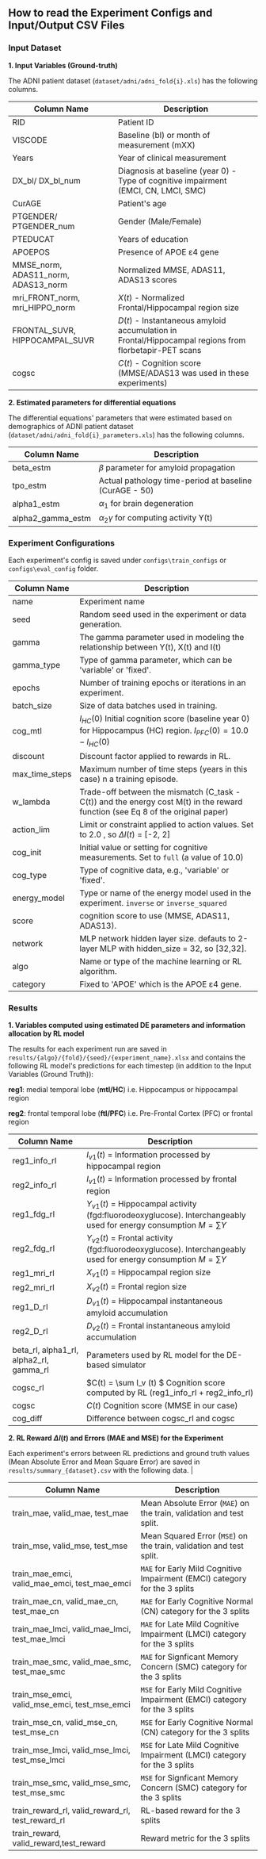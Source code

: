 ## How to read the Experiment Configs and Input/Output CSV Files

### Input Dataset

**1. Input Variables (Ground-truth)**

The ADNI patient dataset (`dataset/adni/adni_fold{i}.xls`) has the following columns.

| Column Name                         | Description                                                                         |
| ----------------------------------- | ----------------------------------------------------------------------------------- |
| RID                                 | Patient ID                                                                          |
| VISCODE                             | Baseline (bl) or month of measurement (mXX)                                         |
| Years                               | Year of clinical measurement                                                        |
| DX_bl/ DX_bl_num                    | Diagnosis at baseline (year 0) - Type of cognitive impairment (EMCI, CN, LMCI, SMC) |
| CurAGE                              | Patient's age                                                                       |
| PTGENDER/ PTGENDER_num              | Gender (Male/Female)                                                                |
| PTEDUCAT                            | Years of education                                                                  |
| APOEPOS                             | Presence of  APOE ε4 gene                                                           |
| MMSE_norm, ADAS11_norm, ADAS13_norm | Normalized MMSE, ADAS11, ADAS13 scores                                              |
| mri_FRONT_norm, mri_HIPPO_norm      | $X(t)$ - Normalized Frontal/Hippocampal region size                                 |
| FRONTAL_SUVR, HIPPOCAMPAL_SUVR      | $D(t)$ - Instantaneous amyloid accumulation in Frontal/Hippocampal regions from florbetapir-PET scans  |
| cogsc                               | $C(t)$ - Cognition score (MMSE/ADAS13 was used in these experiments)                |


**2. Estimated parameters for differential equations**

The differential equations' parameters that were estimated based on demographics of ADNI patient dataset (`dataset/adni/adni_fold{i}_parameters.xls`) has the following columns.

| Column Name       | Description                                            |
| ----------------- | ------------------------------------------------------ |
| beta_estm         | $\beta$ parameter for amyloid propagation            |
| tpo_estm          | Actual pathology time-period at baseline (CurAGE - 50) |
| alpha1_estm       | $\alpha_1$ for brain degeneration                    |
| alpha2_gamma_estm | $\alpha_2 \gamma$ for computing activity Y(t)        |



### Experiment Configurations
Each experiment's config is saved under `configs\train_configs` or `configs\eval_config` folder.


| Column Name       | Description                                                                                        |
|-------------------|----------------------------------------------------------------------------------------------------|
| name              | Experiment name                                                                                                               |
| seed              | Random seed used in the experiment or data generation.                                                                        |
| gamma             | The gamma parameter used in modeling the relationship between Y(t), X(t) and I(t)                                             |
| gamma_type        | Type of gamma parameter, which can be 'variable' or 'fixed'.                                                                  |
| epochs            | Number of training epochs or iterations in an experiment.                                                                     |
| batch_size        | Size of data batches used in training.                                                                                        |
| cog_mtl           | $I_{HC}(0)$ Initial cognition score (baseline year 0) for Hippocampus (HC) region. $I_{PFC}(0) = 10.0 - I_{HC}(0)$            |
| discount          | Discount factor applied to rewards in RL.                                                                                     |
| max_time_steps    | Maximum number of time steps (years in this case) n a training episode.                                                       |
| w_lambda          | Trade-off between the mismatch (C_task - C(t)) and the energy cost M(t) in the reward function (see Eq 8 of the original paper)|
| action_lim        | Limit or constraint applied to action values. Set to 2.0 , so $\Delta I(t)$ = [-2, 2]                                         |
| cog_init          | Initial value or setting for cognitive measurements. Set to `full` (a value of 10.0)                                          |
| cog_type          | Type of cognitive data, e.g., 'variable' or 'fixed'.                                                                          |
| energy_model      | Type or name of the energy model used in the experiment. `inverse` or `inverse_squared`                                       | 
| score             | cognition score to use (MMSE, ADAS11, ADAS13).                                                                                | 
| network           | MLP network hidden layer size. defauts to 2-layer MLP with hidden_size = 32, so [32,32].                                      |          
| algo              | Name or type of the machine learning or RL algorithm.                                                                         |
| category          | Fixed to 'APOE' which is the APOE ε4 gene.                                                                                    |


### Results

**1. Variables computed using estimated DE parameters and information allocation by RL model**

The results for each experiment run are saved in `results/{algo}/{fold}/{seed}/{experiment_name}.xlsx` and contains the following RL model's predictions for each timestep (in addition to the Input Variables (Ground Truth)):

**reg1**: medial temporal lobe (**mtl/HC**) i.e. Hippocampus or hippocampal region

**reg2**: frontal temporal lobe (**ftl/PFC**) i.e. Pre-Frontal Cortex (PFC) or frontal region

| Column Name                             | Description                                                                           |
| --------------------------------------- | ------------------------------------------------------------------------------------- |
| reg1_info_rl                            | $I_{v1} (t)$ = Information processed by hippocampal region                              |
| reg2_info_rl                            | $I_{v1} (t)$ = Information processed by frontal region                          |
| reg1_fdg_rl                             | $Y_{v1} (t)$ = Hippocampal activity (fgd:fluorodeoxyglucose). Interchangeably used for energy consumption $M=\sum Y$  |
| reg2_fdg_rl                             | $Y_{v2} (t)$ = Frontal activity (fgd:fluorodeoxyglucose). Interchangeably used for energy consumption $M=\sum Y$ |
| reg1_mri_rl                             | $X_{v1} (t)$ = Hippocampal region size                                                  |
| reg2_mri_rl                             | $X_{v2} (t)$ = Frontal region size                                              |
| reg1_D_rl                               | $D_{v1} (t)$ = Hippocampal instantaneous amyloid accumulation                           |
| reg2_D_rl                               | $D_{v2} (t)$ = Frontal instantaneous amyloid accumulation                       |
| beta_rl, alpha1_rl, alpha2_rl, gamma_rl | Parameters used by RL model for the DE-based simulator                              |
| cogsc_rl                                | $C(t) = \sum I_v (t) $ Cognition score computed by RL (reg1_info_rl + reg2_info_rl) |
| cogsc                                   | $C(t)$ Cognition score (MMSE in our case)   |
| cog_diff                                | Difference between cogsc_rl and cogsc  |

**2. RL Reward $\Delta I(t)$ and Errors (MAE and MSE) for the Experiment**

Each experiment's errors between RL predictions and ground truth values (Mean Absolute Error and Mean Square Error) are saved in `results/summary_{dataset}.csv` with the following data.                                                                          |

| Column Name       | Description                                                                                        |
|-------------------|----------------------------------------------------------------------------------------------------|
| train_mae, valid_mae, test_mae                    | Mean Absolute Error (`MAE`) on the train, validation and test split.      |
| train_mse, valid_mse, test_mse                    | Mean Squared Error (`MSE`) on the train, validation and test split.       |
| train_mae_emci, valid_mae_emci, test_mae_emci     | `MAE` for Early Mild Cognitive Impairment (EMCI) category for the 3 splits|
| train_mae_cn, valid_mae_cn, test_mae_cn           | `MAE` for Early Cognitive Normal (CN) category for the 3 splits           |
| train_mae_lmci, valid_mae_lmci, test_mae_lmci     | `MAE` for Late Mild Cognitive Impairment (LMCI) category for the 3 splits |
| train_mae_smc, valid_mae_smc, test_mae_smc        | `MAE` for Signficant Memory Concern (SMC) category for the 3 splits       |
| train_mse_emci, valid_mse_emci, test_mse_emci     | `MSE` for Early Mild Cognitive Impairment (EMCI) category for the 3 splits|
| train_mse_cn, valid_mse_cn, test_mse_cn           | `MSE` for Early Cognitive Normal (CN) category for the 3 splits           |
| train_mse_lmci, valid_mse_lmci, test_mse_lmci     | `MSE` for Late Mild Cognitive Impairment (LMCI) category for the 3 splits |
| train_mse_smc, valid_mse_smc, test_mse_smc        | `MSE` for Signficant Memory Concern (SMC) category for the 3 splits       |
| train_reward_rl, valid_reward_rl, test_reward_rl  | RL-based reward for the 3 splits                                        |
| train_reward, valid_reward,test_reward            | Reward metric for the 3 splits                                          |
